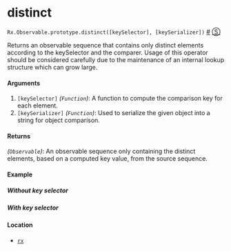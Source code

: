 # distinct

`Rx.Observable.prototype.distinct([keySelector], [keySerializer])`
<a href="#rxobservableprototypedistinctkeyselector-keyserializer">#</a> [&#x24C8;](https://github.com/Reactive-Extensions/RxJS/blob/master/dist/rx.js#L4144-L4171 "View in source") 

Returns an observable sequence that contains only distinct elements according to the keySelector and the comparer. Usage of this operator should be considered carefully due to the maintenance of an internal lookup structure which can grow large. 

#### Arguments
1. `[keySelector]` *(`Function`)*: A function to compute the comparison key for each element.
2. `[keySerializer]` *(`Function`)*: Used to serialize the given object into a string for object comparison.

#### Returns
*(`Observable`)*: An observable sequence only containing the distinct elements, based on a computed key value, from the source sequence.

#### Example

##### Without key selector

[](http://jsbin.com/feceye/1/embed?js,console)

##### With key selector

[](http://jsbin.com/ducib/1/embed?js,console)

#### Location

- [`rx`](https://www.npmjs.org/package/rx)